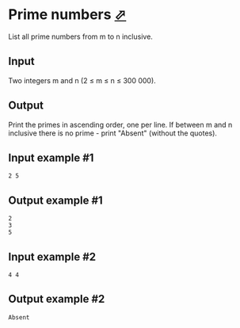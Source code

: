 # Prime numbers [⬀](https://www.e-olymp.com/en/problems/830)
List all prime numbers from m to n inclusive.

## Input
Two integers m and n (2 ≤ m ≤ n ≤ 300 000).

## Output
Print the primes in ascending order, one per line. If between m and n inclusive there is no prime - print "Absent" (without the quotes).

## Input example #1
```
2 5
```

## Output example #1
```
2
3
5
```

## Input example #2
```
4 4
```

## Output example #2
```
Absent
```
